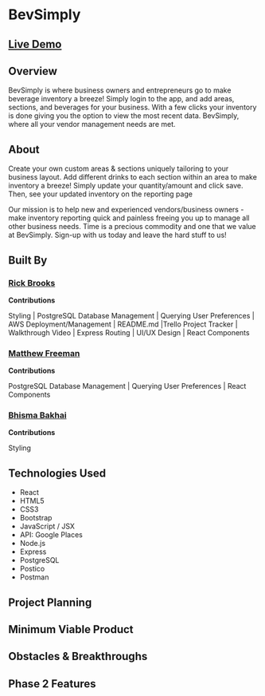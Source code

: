 # BevSimply


## <a href="#"> Live Demo <a>

## Overview
<p>BevSimply is where business owners and entrepreneurs go to make beverage inventory a breeze! Simply login to the app, and add areas, sections, and beverages for your business. With a few clicks your inventory is done giving you the option to view the most recent data. BevSimply, where all your vendor management needs are met. </p>

## About
<p>Create your own custom areas & sections uniquely tailoring to your business layout. Add different drinks to each section within an area to make inventory a breeze! Simply update your quantity/amount and click save. Then, see your updated inventory on the reporting page</p>

<p>Our mission is to help new and experienced vendors/business owners - make inventory reporting quick and painless freeing you up to manage all other business needs. Time is a precious commodity and one that we value at BevSimply. Sign-up with us today and leave the hard stuff to us!
</p>


## Built By
### <a href="https://github.com/rbrook22"> Rick Brooks </a>
<p><b>Contributions</b></p>
<p>Styling | PostgreSQL Database Management | Querying User Preferences | AWS Deployment/Management | README.md |Trello Project Tracker | Walkthrough Video | Express Routing | UI/UX Design | React Components

### <a href="https://github.com/matthewfreeman821"> Matthew Freeman </a>
<p><b>Contributions</b></p>
<p>PostgreSQL Database Management | Querying User Preferences | React Components</p>

### <a href="https://github.com/Bhisma13"> Bhisma Bakhai </a>
<p><b>Contributions</b></p>
<p>Styling</p>


## Technologies Used
* React
* HTML5
* CSS3
* Bootstrap
* JavaScript / JSX
* API: Google Places
* Node.js
* Express
* PostgreSQL
* Postico
* Postman




## Project Planning

## Minimum Viable Product


## Obstacles & Breakthroughs


## Phase 2 Features


